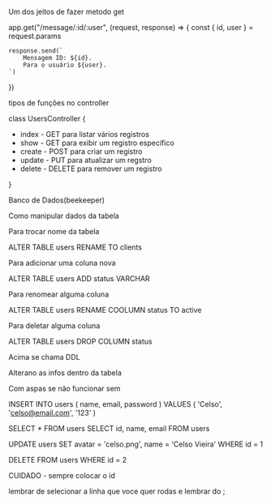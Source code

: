 Um dos jeitos de fazer metodo get

app.get("/message/:id/:user", (request, response) => {
    const { id, user } = request.params

    response.send(`
        Mensagem ID: ${id}.
        Para o usuário ${user}.
    `)
})



tipos de funções no controller

class UsersController {

- index - GET para listar vários registros
- show - GET para exibir um registro específico
- create - POST para criar um registro
- update - PUT para atualizar um regstro
- delete - DELETE para remover um registro

}



Banco de Dados(beekeeper)


Como manipular dados da tabela



Para trocar nome da tabela

ALTER TABLE users RENAME TO clients



Para adicionar uma coluna nova

ALTER TABLE users ADD status VARCHAR



Para renomear alguma coluna

ALTER TABLE users RENAME COOLUMN status TO active



Para deletar alguma coluna

ALTER TABLE users DROP COLUMN status

Acima se chama DDL


Alterano as infos dentro da tabela

Com aspas se não funcionar sem

INSERT INTO users (
  	name,
  	email,
  	password
)
VALUES (
	'Celso',
  	'celso@email.com',
  	'123'
)


SELECT * FROM users
SELECT id, name, email FROM users


UPDATE users 
SET avatar = 'celso.png', name = 'Celso Vieira' 
WHERE id = 1


DELETE FROM users WHERE id = 2

CUIDADO - sempre colocar o id

lembrar de selecionar a linha que voce quer rodas e lembrar do ;